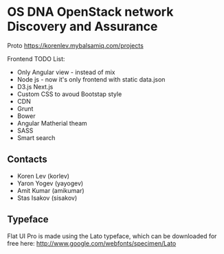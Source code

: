 OS DNA
OpenStack network Discovery and Assurance
=========================================

Proto
https://korenlev.mybalsamiq.com/projects

Frontend TODO List:
* Only Angular view - instead of mix
* Node js - now it's only frontend with static data.json
* D3.js Next.js
* Custom CSS to avoud Bootstap style
* CDN
* Grunt
* Bower
* Angular Matherial theam
* SASS
* Smart search


## Contacts
* Koren Lev (korlev)
* Yaron Yogev (yayogev)
* Amit Kumar (amikumar)
* Stas Isakov (sisakov)

## Typeface
Flat UI Pro is made using the Lato typeface, which can be downloaded for free here: http://www.google.com/webfonts/specimen/Lato
